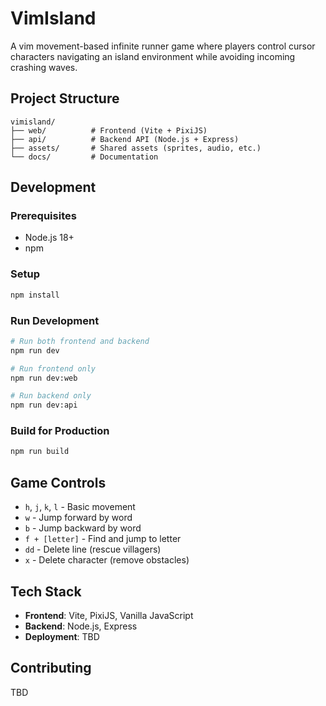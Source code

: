 # VimIsland

A vim movement-based infinite runner game where players control cursor characters navigating an island environment while avoiding incoming crashing waves.

## Project Structure

```
vimisland/
├── web/          # Frontend (Vite + PixiJS)
├── api/          # Backend API (Node.js + Express)
├── assets/       # Shared assets (sprites, audio, etc.)
└── docs/         # Documentation
```

## Development

### Prerequisites
- Node.js 18+
- npm

### Setup
```bash
npm install
```

### Run Development
```bash
# Run both frontend and backend
npm run dev

# Run frontend only
npm run dev:web

# Run backend only  
npm run dev:api
```

### Build for Production
```bash
npm run build
```

## Game Controls

- `h`, `j`, `k`, `l` - Basic movement
- `w` - Jump forward by word
- `b` - Jump backward by word
- `f + [letter]` - Find and jump to letter
- `dd` - Delete line (rescue villagers)
- `x` - Delete character (remove obstacles)

## Tech Stack

- **Frontend**: Vite, PixiJS, Vanilla JavaScript
- **Backend**: Node.js, Express
- **Deployment**: TBD

## Contributing

TBD 